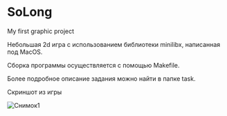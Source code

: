 # SoLong
My first graphic project

Небольшая 2d игра с использованием библиотеки minilibx, написанная под MacOS.

Сборка программы осуществляется с помощью Makefile.

Более подробное описание задания можно найти в папке task.

Скриншот из игры

![Снимок1](https://user-images.githubusercontent.com/70471514/161288410-ee76f4e9-7686-412b-8c82-4773dc8e4fcb.PNG)

